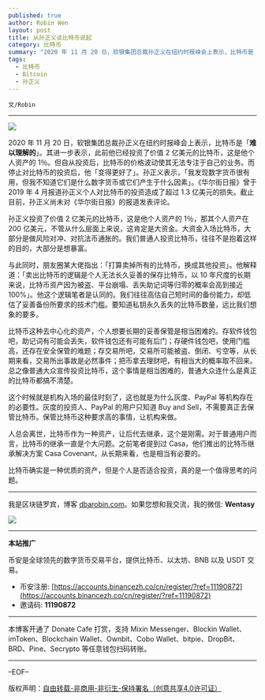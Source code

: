 ```yaml
---
published: true
author: Robin Wen
layout: post
title: 从孙正义谈比特币说起
category: 比特币
summary: "2020 年 11 月 20 日，软银集团总裁孙正义在纽约时报峰会上表示，比特币是「难以理解的」。其进一步表示，此前他已经投资了价值 2 亿美元的比特币，这是他个人资产的 1％。但自从投资后，比特币的价格波动使其无法专注于自己的业务。而停止对比特币的投资后，他「变得更好了」。孙正义表示，「我发现数字货币很有用，但我不知道它们是什么数字货币或它们产生于什么因素」。《华尔街日报》曾于 2019 年 4 月报道孙正义个人对比特币的投资造成了超过 1.3 亿美元的损失。截止目前，孙正义尚未对《华尔街日报》的报道发表评论。比特币确实是一种优质的资产，但是个人是否适合投资，真的是一个值得思考的问题。"
tags:
  - 比特币
  - Bitcoin
  - 孙正义
---
```


`文/Robin`

***

![](https://cdn.dbarobin.com/5wbckhq.png)

2020 年 11 月 20 日，软银集团总裁孙正义在纽约时报峰会上表示，比特币是「**难以理解的**」。其进一步表示，此前他已经投资了价值 2 亿美元的比特币，这是他个人资产的 1％。但自从投资后，比特币的价格波动使其无法专注于自己的业务。而停止对比特币的投资后，他「变得更好了」。孙正义表示，「我发现数字货币很有用，但我不知道它们是什么数字货币或它们产生于什么因素」。《华尔街日报》曾于 2019 年 4 月报道孙正义个人对比特币的投资造成了超过 1.3 亿美元的损失。截止目前，孙正义尚未对《华尔街日报》的报道发表评论。

孙正义投资了价值 2 亿美元的比特币，这是他个人资产的 1％，那其个人资产在 200 亿美元，不管从什么层面上来说，这肯定是大资金。大资金入场比特币，大部分是做风险对冲、对抗法币通胀的。我们普通人投资比特币，往往不是抱着这样的目的，大部分是想暴富。

与此同时，朋友圈某大佬指出：「打算卖掉所有的比特币，换成其他投资」。他解释道：「卖出比特币的逻辑是个人无法长久妥善的保存比特币，以 10 年尺度的长期来说，比特币资产因为被盗、平台崩塌、丢失助记词等归零的概率会高到接近 100%」。他这个逻辑笔者是认同的。我们往往高估自己短时间的备份能力，却低估了妥善备份所要求的技术门槛。要知道私钥永久丢失的比特币数量，远比我们想象的要多。

比特币这种去中心化的资产，个人想要长期的妥善保管是相当困难的。存软件钱包吧，助记词有可能会丢失，软件钱包还有可能有后门；存硬件钱包吧，使用门槛高，还存在安全保管的难题；存交易所吧，交易所可能被盗、倒闭、亏空等，从长期来看，交易所出事故是必然事件；把币拿去理财吧，有相当大的概率取不回来。总之像普通大众宣传投资比特币，这个事情是相当困难的，普通大众连什么是真正的比特币都搞不清楚。

这个时候就是机构入场的最佳时刻了，这也就是为什么灰度、PayPal 等机构存在的必要性。灰度的投资人、PayPal 的用户只知道 Buy and Sell，不需要真正去保管比特币。保管比特币这种要求高的事情，让机构来做。

人总会离世，比特币作为一种资产，让后代去继承，这个是刚需。对于普通用户而言，比特币的继承一直是个大问题。之前笔者提到过 Casa，他们推出的比特币继承解决方案 Casa Covenant，从长期来看，也是相当有必要的。

比特币确实是一种优质的资产，但是个人是否适合投资，真的是一个值得思考的问题。

***

我是区块链罗宾，博客 [dbarobin.com](https://dbarobin.com/)。如果您想和我交流，我的微信: **Wentasy**

![](https://cdn.dbarobin.com/v4yywe2.png)

***

**本站推广**

币安是全球领先的数字货币交易平台，提供比特币、以太坊、BNB 以及 USDT 交易。

* 币安注册: [https://accounts.binancezh.co/cn/register/?ref=11190872](https://accounts.binancezh.co/cn/register/?ref=11190872)
* 邀请码: **11190872**

***

本博客开通了 Donate Cafe 打赏，支持 Mixin Messenger、Blockin Wallet、imToken、Blockchain Wallet、Ownbit、Cobo Wallet、bitpie、DropBit、BRD、Pine、Secrypto 等任意钱包扫码转账。

<center>
    <div class="--donate-button"
         data-button-id="f8b9df0d-af9a-460d-8258-d3f435445075"
    ></div>
</center>

***

–EOF–

版权声明：[自由转载-非商用-非衍生-保持署名（创意共享4.0许可证）](http://creativecommons.org/licenses/by-nc-nd/4.0/deed.zh)